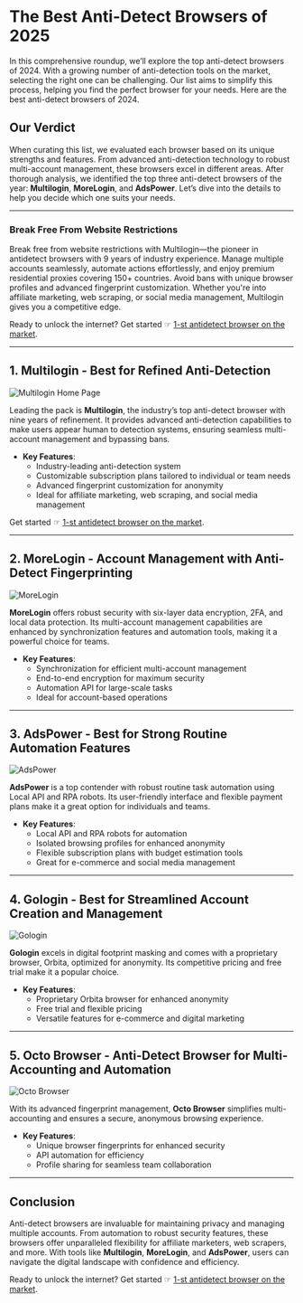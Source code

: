 # The Best Anti-Detect Browsers of 2025

In this comprehensive roundup, we’ll explore the top anti-detect browsers of 2024. With a growing number of anti-detection tools on the market, selecting the right one can be challenging. Our list aims to simplify this process, helping you find the perfect browser for your needs. Here are the best anti-detect browsers of 2024.

## Our Verdict

When curating this list, we evaluated each browser based on its unique strengths and features. From advanced anti-detection technology to robust multi-account management, these browsers excel in different areas. After thorough analysis, we identified the top three anti-detect browsers of the year: **Multilogin**, **MoreLogin**, and **AdsPower**. Let’s dive into the details to help you decide which one suits your needs.

---

### Break Free From Website Restrictions

Break free from website restrictions with Multilogin—the pioneer in antidetect browsers with 9 years of industry experience. Manage multiple accounts seamlessly, automate actions effortlessly, and enjoy premium residential proxies covering 150+ countries. Avoid bans with unique browser profiles and advanced fingerprint customization. Whether you're into affiliate marketing, web scraping, or social media management, Multilogin gives you a competitive edge.

Ready to unlock the internet? Get started ☞ [1-st antidetect browser on the market](https://bit.ly/multIlogin).

---

## 1. Multilogin - Best for Refined Anti-Detection

![Multilogin Home Page](https://cdn.prod.website-files.com/5e42f62100b3495a91c730f1/669fad8bcfd2aae6c3b4fd16_AD_4nXdkD6IrleNblUh2ivd3-bNGhgl2w5Z8letxqrxaguYkgiAtjST2Vm6eyQSSodkRLxrmUL_mrVAWN5pAYN3y0wxhgRDPZgHLvrtOFILFJslqcoboErD45JlZowUsyWmUiJ6S1NVJwP8JmYo1wdtMvCrjXs0.jpeg)

Leading the pack is **Multilogin**, the industry’s top anti-detect browser with nine years of refinement. It provides advanced anti-detection capabilities to make users appear human to detection systems, ensuring seamless multi-account management and bypassing bans.

- **Key Features**:
  - Industry-leading anti-detection system
  - Customizable subscription plans tailored to individual or team needs
  - Advanced fingerprint customization for anonymity
  - Ideal for affiliate marketing, web scraping, and social media management

Get started ☞ [1-st antidetect browser on the market](https://bit.ly/multIlogin).

---

## 2. MoreLogin - Account Management with Anti-Detect Fingerprinting

![MoreLogin](https://cdn.prod.website-files.com/5e42f62100b3495a91c730f1/6710b63fc09bdd82f30b11b4_6710b611d0bc60ad2390c946_MoreLogin.png)

**MoreLogin** offers robust security with six-layer data encryption, 2FA, and local data protection. Its multi-account management capabilities are enhanced by synchronization features and automation tools, making it a powerful choice for teams.

- **Key Features**:
  - Synchronization for efficient multi-account management
  - End-to-end encryption for maximum security
  - Automation API for large-scale tasks
  - Ideal for account-based operations

---

## 3. AdsPower - Best for Strong Routine Automation Features

![AdsPower](https://cdn.prod.website-files.com/5e42f62100b3495a91c730f1/669fad8b08ef22a5bac6f3e4_AD_4nXcbAubgUbijq21MKN8p8pLAeJEix4_h0eJ81bMqeu6JcDNx6G7suEsVDJGhJJHuU-TVZHCEP-M0MWUC7a_4e26Hs1h6rE88gv_ViMnfEVrz8tq2ISqBJ9VogGrRGeiO4wHPsKu2r5wsNUp65COuFwR49BY.jpeg)

**AdsPower** is a top contender with robust routine task automation using Local API and RPA robots. Its user-friendly interface and flexible payment plans make it a great option for individuals and teams.

- **Key Features**:
  - Local API and RPA robots for automation
  - Isolated browsing profiles for enhanced anonymity
  - Flexible subscription plans with budget estimation tools
  - Great for e-commerce and social media management

---

## 4. Gologin - Best for Streamlined Account Creation and Management

![Gologin](https://cdn.prod.website-files.com/5e42f62100b3495a91c730f1/669fad8badba5c09f19c23e3_AD_4nXf1HnMLrRHW3D0cr-cGO9oVWpoyo8k82Zo6VvIAcujg6Ug3qL_YTZLVfp6C4xFrAiZlw8rr_vzajOihP0NiGVH-7ST7fqcdj8hFC8cbj4rQpVhRkPyLldyFrGBteeAmNgFfyz_ATL_w3MwgbCuedqk4RlLH.jpeg)

**Gologin** excels in digital footprint masking and comes with a proprietary browser, Orbita, optimized for anonymity. Its competitive pricing and free trial make it a popular choice.

- **Key Features**:
  - Proprietary Orbita browser for enhanced anonymity
  - Free trial and flexible pricing
  - Versatile features for e-commerce and digital marketing

---

## 5. Octo Browser - Anti-Detect Browser for Multi-Accounting and Automation

![Octo Browser](https://cdn.prod.website-files.com/5e42f62100b3495a91c730f1/6747241da05531d8f4dab4c3_AD_4nXcATE4Ibg0LFAKrO_hkHf8te_11899NzYNVeKo6ypVeaqbfhC80P9LYXHf1iizQPwrNgyyRSulVQLZCg64eP58z6iIrP5-CEmEkN2QtB0JlgrBxGGBe8Yi4eGMbS0XjVa9HCiUwcQ.png)

With its advanced fingerprint management, **Octo Browser** simplifies multi-accounting and ensures a secure, anonymous browsing experience.

- **Key Features**:
  - Unique browser fingerprints for enhanced security
  - API automation for efficiency
  - Profile sharing for seamless team collaboration

---

## Conclusion

Anti-detect browsers are invaluable for maintaining privacy and managing multiple accounts. From automation to robust security features, these browsers offer unparalleled flexibility for affiliate marketers, web scrapers, and more. With tools like **Multilogin**, **MoreLogin**, and **AdsPower**, users can navigate the digital landscape with confidence and efficiency.

Ready to unlock the internet? Get started ☞ [1-st antidetect browser on the market](https://bit.ly/multIlogin).
